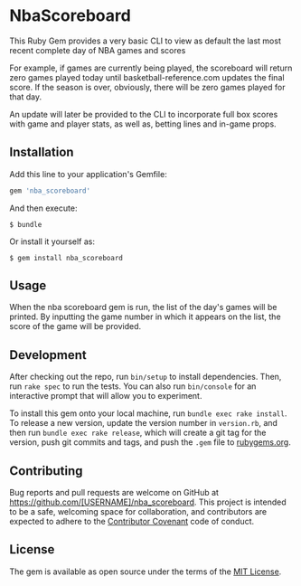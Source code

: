 # NbaScoreboard

This Ruby Gem provides a very basic CLI to view as default the last most recent complete day of NBA games and scores

For example, if games are currently being played, the scoreboard will return zero games played today until basketball-reference.com updates the final score. If the season is over, obviously, there will be zero games played for that day. 

An update will later be provided to the CLI to incorporate full box scores with game and player stats, as well as, betting lines and in-game props.

## Installation

Add this line to your application's Gemfile:

```ruby
gem 'nba_scoreboard'
```

And then execute:

    $ bundle

Or install it yourself as:

    $ gem install nba_scoreboard

## Usage

When the nba scoreboard gem is run, the list of the day's games will be printed. By inputting the game number in which it appears on the list, the score of the game will be provided. 

## Development

After checking out the repo, run `bin/setup` to install dependencies. Then, run `rake spec` to run the tests. You can also run `bin/console` for an interactive prompt that will allow you to experiment.

To install this gem onto your local machine, run `bundle exec rake install`. To release a new version, update the version number in `version.rb`, and then run `bundle exec rake release`, which will create a git tag for the version, push git commits and tags, and push the `.gem` file to [rubygems.org](https://rubygems.org).

## Contributing

Bug reports and pull requests are welcome on GitHub at https://github.com/[USERNAME]/nba_scoreboard. This project is intended to be a safe, welcoming space for collaboration, and contributors are expected to adhere to the [Contributor Covenant](http://contributor-covenant.org) code of conduct.


## License

The gem is available as open source under the terms of the [MIT License](http://opensource.org/licenses/MIT).

